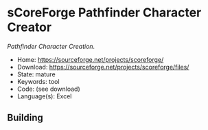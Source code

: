 # sCoreForge Pathfinder Character Creator

_Pathfinder Character Creation._

- Home: https://sourceforge.net/projects/scoreforge/
- Download: https://sourceforge.net/projects/scoreforge/files/
- State: mature
- Keywords: tool
- Code: (see download)
- Language(s): Excel

## Building

